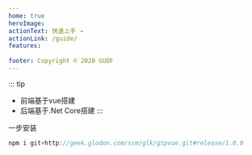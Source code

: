 ```yaml
---
home: true
heroImage: 
actionText: 快速上手 →
actionLink: /guide/
features:
 
footer: Copyright © 2020 GUOF
---
```

::: tip
* 前端基于vue搭建 
* 后端基于.Net Core搭建
:::

一步安装
```js
npm i git+http://geek.glodon.com/scm/glk/gtpvue.git#release/1.0.0
```